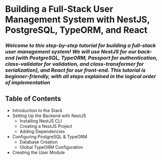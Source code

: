 # Building a Full-Stack User Management System with NestJS, PostgreSQL, TypeORM, and React

### _Welcome to this step-by-step tutorial for building a full-stack user management system! We will use NestJS for our back-end (with PostgreSQL, TypeORM, Passport for authentication, class-validator for validation, and class-transformer for serialization), and React for our front-end. This tutorial is beginner-friendly, with all steps explained in the logical order of implementation_

## Table of Contents

* Introduction to the Stack
* Setting Up the Backend with NestJS
    - Installing NestJS CLI
    - Creating a NestJS Project
    - Adding Dependencies
* Configuring PostgreSQL & TypeORM
    - Database Creation
    - Global TypeORM Configuration
* Creating the User Module